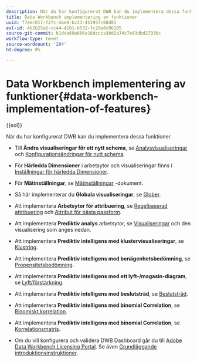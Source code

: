 ```yaml
---
description: När du har konfigurerat DWB kan du implementera dessa funktioner.
title: Data Workbench implementering av funktioner
uuid: f7eec017-f27c-4ae0-bc23-45195fc08d81
exl-id: 4b2625a6-cc44-4281-b532-fc29e8c06105
source-git-commit: b1dda69a606a16dccca30d2a74c7e63dbd27936c
workflow-type: tm+mt
source-wordcount: '284'
ht-degree: 0%

---
```


# Data Workbench implementering av funktioner{#data-workbench-implementation-of-features}

{{eol}}

När du har konfigurerat DWB kan du implementera dessa funktioner.

* Till **Ändra visualiseringar för ett nytt schema**, se [Analysvisualiseringar](https://experienceleague.adobe.com/docs/data-workbench/using/client/analysis-visualizations/c-analysis-vis.html) och [Konfigurationsändringar för nytt schema](../../../home/dwb-implement-overview/dwb-implement-deliver/dwb-implement-config-new-schema.md#concept-9aced98e988b48ebbf9e6607c182d0de).

* För **Härledda Dimensioner** i arbetsytor och visualiseringar finns i [Inställningar för härledda Dimensioner](../../../home/dwb-implement-overview/dwb-implement-deliver/dwb-implement-derived-dims.md#concept-19a5c554ac3e4bc9b86b9aaca5f8cad6).

* För **Mätinställningar**, se [Mätinställningar](../../../home/dwb-implement-overview/dwb-implement-configure/dwb-implement-metric-setup.md#concept-f568a931db5b4b62b7b1e7827c7f7bf6) -dokument.

* Så här implementerar du **Globala visualiseringar**, se [Glober](https://experienceleague.adobe.com/docs/data-workbench/using/client/analysis-visualizations/globes/c-globes.html).

* Att implementera **Arbetsytor för attribuering**, se [Regelbaserad attribuering](https://experienceleague.adobe.com/docs/data-workbench/using/client/attribution-reports/c-rules-attrib.html?lang=en) och [Attribut för bästa passform](https://experienceleague.adobe.com/docs/data-workbench/using/client/attribution-reports/c-attrib-algorithmic.html?lang=en).

* Att implementera **Prediktiv analys** arbetsytor, se [Visualiseringar](https://experienceleague.adobe.com/docs/data-workbench/using/client/visualizations/c-vis.html) och den visualisering som anges nedan.

* Att implementera **Prediktiv intelligens med klustervisualiseringar**, se [Klustring](https://experienceleague.adobe.com/docs/data-workbench/using/client/analysis-visualizations/visitor-cluster/c-visitor-cluster.html?lang=en).

* Att implementera **Prediktiv intelligens med benägenhetsbedömning**, se [Propensitetsbedömning](https://experienceleague.adobe.com/docs/data-workbench/using/client/analysis-visualizations/visitor-propensity/c-visitor-propensity.html).

* Att implementera **Prediktiv intelligens med ett lyft-/magasin-diagram**, se [Lyft/förstärkning](https://experienceleague.adobe.com/docs/data-workbench/using/client/analysis-visualizations/visitor-propensity/c-propensity-gain-lift-chart.html).

* Att implementera **Prediktiv intelligens med beslutsträd**, se [Beslutsträd](https://experienceleague.adobe.com/docs/data-workbench/using/client/analysis-visualizations/decision-trees/c-decision-trees.html).

* Att implementera **Prediktiv intelligens med binomial Correlation**, se [Binomiskt korrelation](https://experienceleague.adobe.com/docs/data-workbench/using/client/analysis-visualizations/correlation-analysis/c-correlation-analysis.html).

* Att implementera **Prediktiv intelligens med binomial Correlation**, se [Korrelationsmatris](https://experienceleague.adobe.com/docs/data-workbench/using/client/analysis-visualizations/correlation-analysis/c-correlation-analysis.html).

* Om du vill konfigurera och validera DWB Dashboard går du till [Adobe Data Workbench Licensing Portal](https://license.visualsciences.com/License/#documentation). Se även [Grundläggande introduktionsinstruktioner](../../../home/dwb-implement-overview/dwb-implement-provision/dwb-implement-onboarding.md#concept-e93aba41b26a410f959c5ca7f8e33355).
